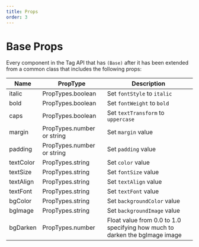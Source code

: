 ```yaml
---
title: Props
order: 3
---
```


<a name="base-props"></a>

# Base Props

Every component in the Tag API that has `(Base)` after it has been extended from a common class that includes the following props:

| Name      | PropType                   | Description                                                                 |
| --------- | -------------------------- | --------------------------------------------------------------------------- |
| italic    | PropTypes.boolean          | Set `fontStyle` to `italic`                                                 |
| bold      | PropTypes.boolean          | Set `fontWeight` to `bold`                                                  |
| caps      | PropTypes.boolean          | Set `textTransform` to `uppercase`                                          |
| margin    | PropTypes.number or string | Set `margin` value                                                          |
| padding   | PropTypes.number or string | Set `padding` value                                                         |
| textColor | PropTypes.string           | Set `color` value                                                           |
| textSize  | PropTypes.string           | Set `fontSize` value                                                        |
| textAlign | PropTypes.string           | Set `textAlign` value                                                       |
| textFont  | PropTypes.string           | Set `textFont` value                                                        |
| bgColor   | PropTypes.string           | Set `backgroundColor` value                                                 |
| bgImage   | PropTypes.string           | Set `backgroundImage` value                                                 |
| bgDarken  | PropTypes.number           | Float value from 0.0 to 1.0 specifying how much to darken the bgImage image |

